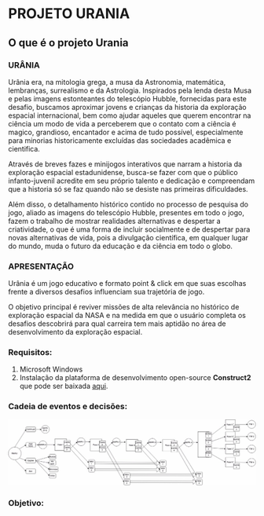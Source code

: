 # PROJETO URANIA

## O que é o projeto Urania

### URÂNIA

Urânia era, na mitologia grega, a musa da Astronomia, matemática, lembranças, surrealismo e da Astrologia. Inspirados pela lenda desta Musa e pelas imagens estonteantes do telescópio Hubble, fornecidas para este desafio, buscamos aproximar jovens e crianças da historia da exploração espacial internacional, bem como ajudar aqueles que querem encontrar na ciência um modo de vida a perceberem que o contato com a ciência é magico, grandioso, encantador e acima de tudo possível, especialmente para minorias historicamente excluídas das sociedades acadêmica e cientifica.

Através de breves fazes e minijogos interativos que narram a historia da exploração espacial estadunidense, busca-se fazer com que o público infanto-juvenil acredite em seu próprio talento e dedicação e compreendam que a historia só se faz quando não se desiste nas primeiras dificuldades.

Além disso, o detalhamento histórico contido no processo de pesquisa do jogo, aliado as imagens do telescópio Hubble, presentes em todo o jogo, fazem o trabalho de mostrar realidades alternativas e despertar a criatividade,  o que  é uma forma de incluir socialmente e de despertar para novas alternativas de vida, pois a divulgação  científica, em qualquer lugar do mundo, muda o futuro da educação e da ciência em todo o globo.


### APRESENTAÇÃO

Urânia é um jogo educativo e formato point & click em que suas escolhas frente a diversos desafios influenciam sua trajetória de jogo.

O objetivo principal é reviver missões de alta relevância no histórico de exploração espacial da NASA e na medida em que o usuário completa os desafios descobrirá para qual carreira tem mais aptidão no área de desenvolvimento da exploração espacial.

### Requisitos:

1. Microsoft Windows
2. Instalação da plataforma de desenvolvimento open-source **Construct2** que pode ser baixada [aqui](https://www.scirra.com/construct2/releases/r265/download).


### Cadeia de eventos e decisões:

![alt text](https://github.com/v13aer14ls/singularity2018/blob/master/394f69c2-ad0e-483a-b060-6a47284cedf3.jpeg "Fluxograma")

### Objetivo:
